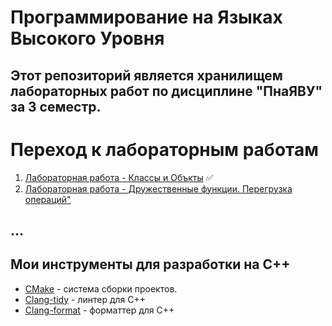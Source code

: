 # Программирование на Языках Высокого Уровня
## Этот репозиторий является хранилищем лабораторных работ по дисциплине "ПнаЯВУ" за 3 семестр. 
# Переход к лабораторным работам

1. [Лабораторная работа - Классы и Объкты](lab1) :white_check_mark:
2. [Лабораторная работа - Дружественные функции. Перегрузка операций"](lab2)

## ...

## Мои инструменты для разработки на C++

* [CMake](https://cmake.org/cmake/help/latest/guide/tutorial/index.html) - система сборки проектов.
* [Clang-tidy](https://clang.llvm.org/extra/clang-tidy/#clang-tidy) - линтер для C++
* [Clang-format](https://clang.llvm.org/docs/ClangFormat.html) - форматтер для C++
